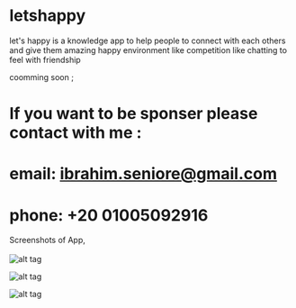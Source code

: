 # letshappy
let's happy is a knowledge app to help people to connect with each others and give them amazing happy environment like competition like chatting to feel with friendship


coomming soon ;


# If you want to be sponser please contact with me :
# email: ibrahim.seniore@gmail.com
# phone: +20 01005092916



Screenshots of App, 
                                                                                                                                
![alt tag](https://raw.githubusercontent.com/ibrahim1hero1/letshappy/master/readme/images/letshappy1.png)


![alt tag](https://raw.githubusercontent.com/ibrahim1hero1/letshappy/master/readme/images/letshappy2.png)


![alt tag](https://raw.githubusercontent.com/ibrahim1hero1/letshappy/master/readme/images/letshappy3.png)
